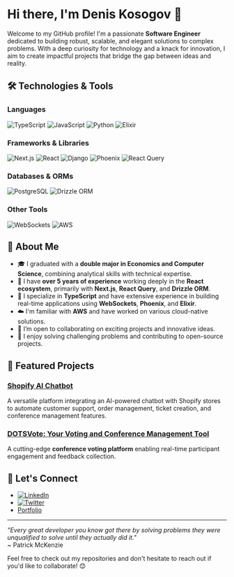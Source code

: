 # Hi there, I'm Denis Kosogov 👋

Welcome to my GitHub profile! I'm a passionate **Software Engineer** dedicated to building robust, scalable, and elegant solutions to complex problems. With a deep curiosity for technology and a knack for innovation, I aim to create impactful projects that bridge the gap between ideas and reality.

## 🛠️ Technologies & Tools
### Languages
![TypeScript](https://img.shields.io/badge/TypeScript-3178C6?style=flat-square&logo=typescript&logoColor=white)
![JavaScript](https://img.shields.io/badge/JavaScript-F7DF1E?style=flat-square&logo=javascript&logoColor=black)
![Python](https://img.shields.io/badge/Python-3776AB?style=flat-square&logo=python&logoColor=white)
![Elixir](https://img.shields.io/badge/Elixir-4B275F?style=flat-square&logo=elixir&logoColor=white)

### Frameworks & Libraries
![Next.js](https://img.shields.io/badge/Next.js-000000?style=flat-square&logo=nextdotjs&logoColor=white)
![React](https://img.shields.io/badge/React-61DAFB?style=flat-square&logo=react&logoColor=black)
![Django](https://img.shields.io/badge/Django-092E20?style=flat-square&logo=django&logoColor=white)
![Phoenix](https://img.shields.io/badge/Phoenix-E44D26?style=flat-square&logo=phoenix-framework&logoColor=white)
![React Query](https://img.shields.io/badge/ReactQuery-FF4154?style=flat-square&logo=react-query&logoColor=white)

### Databases & ORMs
![PostgreSQL](https://img.shields.io/badge/PostgreSQL-336791?style=flat-square&logo=postgresql&logoColor=white)
![Drizzle ORM](https://img.shields.io/badge/DrizzleORM-8C4D30?style=flat-square)

### Other Tools
![WebSockets](https://img.shields.io/badge/WebSockets-1D2F2F?style=flat-square&logo=websocket&logoColor=white)
![AWS](https://img.shields.io/badge/AWS-232F3E?style=flat-square&logo=amazonaws&logoColor=white)

## 🌟 About Me
- 🎓 I graduated with a **double major in Economics and Computer Science**, combining analytical skills with technical expertise.
- 🔭 I have **over 5 years of experience** working deeply in the **React ecosystem**, primarily with **Next.js**, **React Query**, and **Drizzle ORM**.
- 🌱 I specialize in **TypeScript** and have extensive experience in building real-time applications using **WebSockets**, **Phoenix**, and **Elixir**.
- ☁️ I'm familiar with **AWS** and have worked on various cloud-native solutions.
- 🤝 I’m open to collaborating on exciting projects and innovative ideas.
- 🧠 I enjoy solving challenging problems and contributing to open-source projects.

## 🌟 Featured Projects
### [Shopify AI Chatbot](https://kodago.ca)
A versatile platform integrating an AI-powered chatbot with Shopify stores to automate customer support, order management, ticket creation, and conference management features.

### [DOTSVote: Your Voting and Conference Management Tool](https://dotsvote.com)
A cutting-edge **conference voting platform** enabling real-time participant engagement and feedback collection.

## 💬 Let's Connect
- [![LinkedIn](https://img.shields.io/badge/LinkedIn-DenisKosogov-blue?style=flat-square&logo=linkedin&logoColor=white)](https://www.linkedin.com/in/deniskosogov/)
- [![Twitter](https://img.shields.io/badge/Twitter-@denyadev-1DA1F2?style=flat-square&logo=twitter&logoColor=white)](https://twitter.com/denyadev)
- [Portfolio](https://deniskosogov.dev)

---

_"Every great developer you know got there by solving problems they were unqualified to solve until they actually did it."_  
~ Patrick McKenzie

Feel free to check out my repositories and don't hesitate to reach out if you'd like to collaborate! 😊
